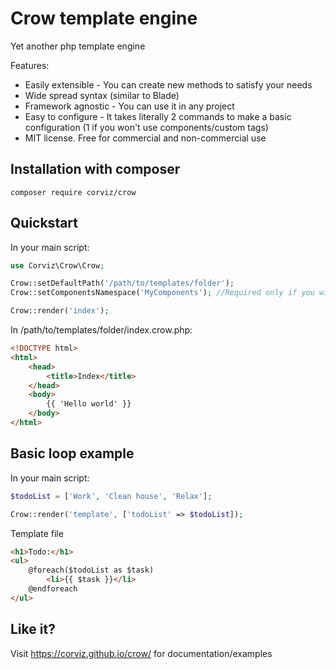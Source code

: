 # Crow template engine

Yet another php template engine

Features:

* Easily extensible - You can create new methods to satisfy your needs
* Wide spread syntax (similar to Blade)
* Framework agnostic - You can use it in any project
* Easy to configure - It takes literally 2 commands to make a basic configuration (1 if you won't use components/custom 
tags)
* MIT license. Free for commercial and non-commercial use

## Installation with composer

```
composer require corviz/crow
```

## Quickstart

In your main script:
```php
use Corviz\Crow\Crow;

Crow::setDefaultPath('/path/to/templates/folder');
Crow::setComponentsNamespace('MyComponents'); //Required only if you will use components/custom tags

Crow::render('index');
```

In /path/to/templates/folder/index.crow.php:

```html
<!DOCTYPE html>
<html>
    <head>
        <title>Index</title>
    </head>
    <body>
        {{ 'Hello world' }}
    </body>
</html>
```

## Basic loop example

In your main script:
```php 
$todoList = ['Work', 'Clean house', 'Relax'];

Crow::render('template', ['todoList' => $todoList]);
```

Template file

```html
<h1>Todo:</h1>
<ul>
    @foreach($todoList as $task)
        <li>{{ $task }}</li>
    @endforeach
</ul>
```

## Like it?

Visit https://corviz.github.io/crow/ for documentation/examples